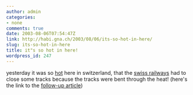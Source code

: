 ```yaml
---
author: admin
categories:
- none
comments: true
date: 2003-08-06T07:54:47Z
link: http://habi.gna.ch/2003/08/06/its-so-hot-in-here/
slug: its-so-hot-in-here
title: it"s so hot in here!
wordpress_id: 247
---
```


yesterday it was so [hot](http://espace.ch/newsticker/brd121_20030805193427.xml.html) here in switzerland, that the [swiss railways](http://www.sbb.ch/) had to close some tracks because the tracks were bent through the heat!
(here's the link to the [follow-up article](http://espace.ch/newsticker/brd014_20030806065857.xml.html))
